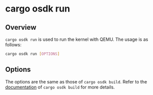 # cargo osdk run

## Overview

`cargo osdk run` is used to run the kernel with QEMU. The usage is as follows:

```bash
cargo osdk run [OPTIONS]
```

## Options

The options are the same as those of `cargo osdk build`. Refer to the [documentation](build.md) of `cargo osdk build` for more details.
